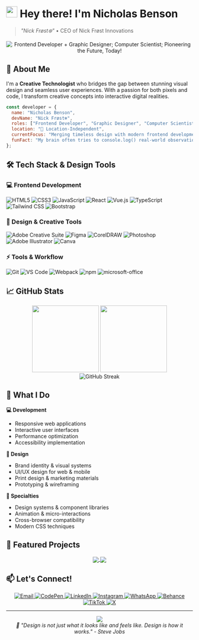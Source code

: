 # <img src="https://fouye-calc.vercel.app/images/logo.png" width="30"/> Hey there!  I'm Nicholas Benson
> *"Nick Frøst❄️"* • CEO of Nick Frøst Innovations

<div align="center">
 <img src="https://readme-typing-svg.herokuapp.com?font=Fira+Code&weight=500&size=24&duration=3000&pause=1000&color=00D4FF&center=true&vCenter=true&multiline=true&width=600&height=100&lines=Frontend+Developer+%2B+Graphic+Designer;Computer+Scientist;Pioneering+the+Future%2C+Today!" alt="Frontend Developer + Graphic Designer; Computer Scientist; Pioneering the Future, Today!" />
</div>

## 🎨 About Me

I'm a **Creative Technologist** who bridges the gap between stunning visual design and seamless user experiences. With a passion for both pixels and code, I transform creative concepts into interactive digital realities.

```javascript
const developer = {
  name: "Nicholas Benson",
  devName: "Nick Frøst❄️",
  roles: ["Frontend Developer", "Graphic Designer", "Computer Scientist"],
  location: "📍 Location-Independent",
  currentFocus: "Merging timeless design with modern frontend development to deliver polished, accessible products."
  funFact: "My brain often tries to console.log() real-world observations, especially when I'm deep in research."
};
```

## 🛠️ Tech Stack & Design Tools

### 💻 Frontend Development
![HTML5](https://img.shields.io/badge/HTML5-E34F26?style=for-the-badge&logo=html5&logoColor=white)
![CSS3](https://img.shields.io/badge/CSS3-1572B6?style=for-the-badge&logo=css3&logoColor=white)
![JavaScript](https://img.shields.io/badge/JavaScript-F7DF1E?style=for-the-badge&logo=javascript&logoColor=black)
![React](https://img.shields.io/badge/React-20232A?style=for-the-badge&logo=react&logoColor=61DAFB)
![Vue.js](https://img.shields.io/badge/Vue.js-35495E?style=for-the-badge&logo=vuedotjs&logoColor=4FC08D)
![TypeScript](https://img.shields.io/badge/TypeScript-007ACC?style=for-the-badge&logo=typescript&logoColor=white)
![Tailwind CSS](https://img.shields.io/badge/Tailwind_CSS-38B2AC?style=for-the-badge&logo=tailwind-css&logoColor=white)
![Bootstrap](https://img.shields.io/badge/Bootstrap-7952B3?style=for-the-badge&logo=bootstrap&logoColor=white)

### 🎨 Design & Creative Tools
![Adobe Creative Suite](https://img.shields.io/badge/Adobe%20Creative%20Suite-DA1F26?style=for-the-badge&logo=adobe&logoColor=white)
![Figma](https://img.shields.io/badge/Figma-F24E1E?style=for-the-badge&logo=figma&logoColor=white)
![CorelDRAW](https://img.shields.io/badge/CorelDRAW-00A86B?style=for-the-badge&logo=coreldraw&logoColor=white)
![Photoshop](https://img.shields.io/badge/Adobe%20Photoshop-31A8FF?style=for-the-badge&logo=adobephotoshop&logoColor=white)
![Adobe Illustrator](https://img.shields.io/badge/Adobe%20Illustrator-FF9A00?style=for-the-badge&logo=adobeillustrator&logoColor=white)
![Canva](https://img.shields.io/badge/Canva-%2300C4CC.svg?style=for-the-badge&logo=Canva&logoColor=white)

### ⚡ Tools & Workflow
![Git](https://img.shields.io/badge/Git-F05032?style=for-the-badge&logo=git&logoColor=white)
![VS Code](https://img.shields.io/badge/VS_Code-0078D4?style=for-the-badge&logo=visualstudiocode&logoColor=white)
![Webpack](https://img.shields.io/badge/Webpack-8DD6F9?style=for-the-badge&logo=webpack&logoColor=black)
![npm](https://img.shields.io/badge/npm-CB3837?style=for-the-badge&logo=npm&logoColor=white)
![microsoft-office](https://img.shields.io/badge/Microsoft_Office-D83B01?style=for-the-badge&logo=microsoft-office&logoColor=white)

## 📈 GitHub Stats

<div align="center">
  <img height="180em" src="https://github-readme-stats.vercel.app/api?username=NickFrost2&show_icons=true&theme=radical&include_all_commits=true&count_private=true"/>
  
  <img height="180em" src="https://github-readme-stats.vercel.app/api/top-langs/?username=NickFrost2&layout=compact&langs_count=8&theme=radical"/>
</div>

<div align="center">
  <img src="https://github-readme-streak-stats.herokuapp.com/?user=NickFrost2&theme=radical" alt="GitHub Streak" />
</div>

## 🎯 What I Do

**💻 Development**
- Responsive web applications
- Interactive user interfaces
- Performance optimization
- Accessibility implementation

**🎨 Design**
- Brand identity & visual systems
- UI/UX design for web & mobile
- Print design & marketing materials
- Prototyping & wireframing

**🚀 Specialties**
- Design systems & component libraries
- Animation & micro-interactions
- Cross-browser compatibility
- Modern CSS techniques

## 🌟 Featured Projects

<div align="center">
 <a href="https://github.com/NickFrost2/NACOS-website">
   <img align="center" src="https://github-readme-stats.vercel.app/api/pin/?username=NickFrost2&repo=NACOS-website&theme=radical" />
 </a>
 <a href="https://github.com/NickFrost2/Fouye_calc">
   <img align="center" src="https://github-readme-stats.vercel.app/api/pin/?username=NickFrost2&repo=Fouye_calc&theme=radical" />
 </a>
</div>

## 📫 Let's Connect!

<div align="center">
  <a href="mailto:bensonnicholas206@gmail.com">
    <img src="https://img.shields.io/badge/Email-D14836?style=for-the-badge&logo=gmail&logoColor=white" alt="Email"/>
  </a>
  <a href="https://codepen.io/nickfrost">
    <img src="https://img.shields.io/badge/CodePen-000000?style=for-the-badge&logo=codepen&logoColor=white" alt="CodePen"/>
  </a>
  <a href="https://linkedin.com/in/yourprofile">
    <img src="https://img.shields.io/badge/LinkedIn-0077B5?style=for-the-badge&logo=linkedin&logoColor=white" alt="LinkedIn"/>
  </a>
  <a href="https://www.instagram.com/nickfrst/">
    <img src="https://img.shields.io/badge/Instagram-E4405F?style=for-the-badge&logo=instagram&logoColor=white" alt="Instagram"/>
  </a>
  <a href="https://wa.me/+2349067529053">
    <img src="https://img.shields.io/badge/WhatsApp-25D366?style=for-the-badge&logo=whatsapp&logoColor=white" alt="WhatsApp"/>
  </a>
  <a href="https://behance.net/yourprofile">
    <img src="https://img.shields.io/badge/Behance-1769FF?style=for-the-badge&logo=behance&logoColor=white" alt="Behance"/>
  </a>
  <a href="https://www.tiktok.com/@nick_frost">
    <img src="https://img.shields.io/badge/TikTok-000000?style=for-the-badge&logo=tiktok&logoColor=white" alt="TikTok"/>
  </a>
    <a href="https://x.com/NBenson57814">
    <img src="https://img.shields.io/badge/X-1DA1F2?style=for-the-badge&logo=twitter&logoColor=white" alt="X"/>
  </a>
</div>

---

<div align="center">
  <img src="https://hits.sh/github.com/NickFrost2.svg?style=for-the-badge&label=Profile%20view&extraCount=20&color=00d4ff&labelColor=001014&logo=github"/>
</div>

<div align="center">
  <i>💜 "Design is not just what it looks like and feels like. Design is how it works." - Steve Jobs</i>
</div>
